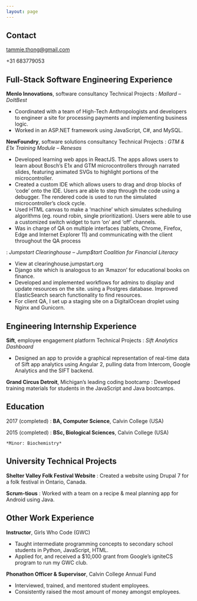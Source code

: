 ```yaml
---
layout: page
---
```



Contact
---------
[tammie.thong@gmail.com](mailto:tammie.thong@gmail.com)

+31 683779053


Full-Stack Software Engineering Experience
---------

**Menlo Innovations**, software consultancy
Technical Projects
:	*Mallard – DoItBest*
* Coordinated with a team of High-Tech Anthropologists and developers to engineer a site for processing payments and implementing business logic.
* Worked in an ASP.NET framework using JavaScript, C#, and MySQL.

**NewFoundry**, software solutions consultancy
Technical Projects
:	*GTM & E1x Training Module – Renesas*
* Developed learning web apps in ReactJS. The apps allows users to learn about Bosch’s E1x and GTM microcontrollers through narrated slides, featuring animated SVGs to highlight portions of the microcontroller. 
* Created a custom IDE which allows users to drag and drop blocks of ‘code’ onto the IDE. Users are able to step through the code using a debugger. The rendered code is used to run the simulated microcontroller’s clock cycle.
* Used HTML canvas to make a ‘machine’ which simulates scheduling algorithms (eg. round robin, single prioritization). Users were able to use a customized switch widget to turn ‘on’ and ‘off’ channels.
*	Was in charge of QA on multiple interfaces (tablets, Chrome, Firefox, Edge and Internet Explorer 11) and communicating with the client throughout the QA process

:	*Jumpstart Clearinghouse – Jump$tart Coalition for Financial Literacy*
* View at clearinghouse.jumpstart.org
* Django site which is analogous to an ‘Amazon’ for educational books on finance.
* Developed and implemented workflows for admins to display and update resources on the site. using a Postgres database. Improved ElasticSearch search functionality to find resources.
* For client QA, I set up a staging site on a DigitalOcean droplet using Nginx and Gunicorn.

Engineering Internship Experience
---------
**Sift**, employee engagement platform
Technical Projects
:	*Sift Analytics Dashboard*
* Designed an app to provide a graphical representation of real-time data of Sift app analytics using Angular 2, pulling data from Intercom, Google Analytics and the SIFT backend.

**Grand Circus Detroit**, Michigan’s leading coding bootcamp
:	Developed training materials for students in the JavaScript and Java bootcamps.


Education
---------

2017 (completed)
:   **BA, Computer Science**, Calvin College (USA)
	

2015 (completed)
:   **BSc, Biological Sciences**, Calvin College (USA)

    *Minor: Biochemistry*

University Technical Projects
--------
**Shelter Valley Folk Festival Website**
:	Created a website using Drupal 7 for a folk festival in Ontario, Canada.

**Scrum-tious**
:	Worked with a team on a recipe & meal planning app for Android using Java.

Other Work Experience
--------
**Instructor**, Girls Who Code (GWC)
* Taught intermediate programming concepts to secondary school students in Python, JavaScript, HTML.
* Applied for, and received a $10,000 grant from Google’s igniteCS program to run my GWC club.

**Phonathon Officer & Supervisor**, Calvin College Annual Fund
* Interviewed, trained, and mentored student employees.
* Consistently raised the most amount of money amongst employees.
